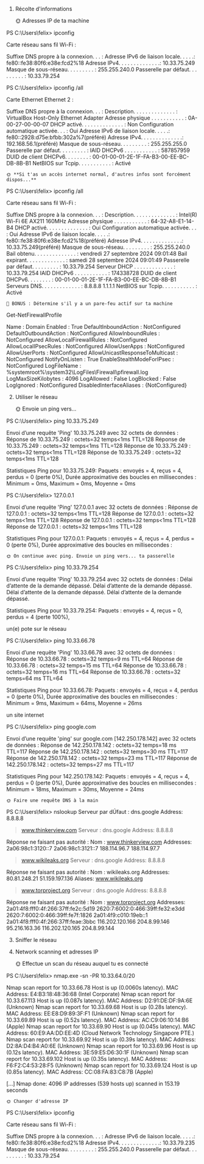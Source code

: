 1) Récolte d'informations

    🌞 Adresses IP de ta machine


PS C:\Users\felix> ipconfig

Carte réseau sans fil Wi-Fi :

   Suffixe DNS propre à la connexion. . . :
   Adresse IPv6 de liaison locale. . . . .: fe80::fe38:80f6:e38e:fcd2%18
   Adresse IPv4. . . . . . . . . . . . . .: 10.33.75.249
   Masque de sous-réseau. . . . . . . . . : 255.255.240.0
   Passerelle par défaut. . . . . . . . . : 10.33.79.254



PS C:\Users\felix> ipconfig /all

Carte Ethernet Ethernet 2 :

   Suffixe DNS propre à la connexion. . . :
   Description. . . . . . . . . . . . . . : VirtualBox Host-Only Ethernet Adapter
   Adresse physique . . . . . . . . . . . : 0A-00-27-00-00-07
   DHCP activé. . . . . . . . . . . . . . : Non
   Configuration automatique activée. . . : Oui
   Adresse IPv6 de liaison locale. . . . .: fe80::2928:d75e:bfbb:302a%7(préféré)
   Adresse IPv4. . . . . . . . . . . . . .: 192.168.56.1(préféré)
   Masque de sous-réseau. . . . . . . . . : 255.255.255.0
   Passerelle par défaut. . . . . . . . . :
   IAID DHCPv6 . . . . . . . . . . . : 587857959
   DUID de client DHCPv6. . . . . . . . : 00-01-00-01-2E-1F-FA-B3-00-EE-BC-DB-8B-B1
   NetBIOS sur Tcpip. . . . . . . . . . . : Activé


    🌞 **Si t'as un accès internet normal, d'autres infos sont forcément dispos...**


   PS C:\Users\felix> ipconfig /all

   Carte réseau sans fil Wi-Fi :

   Suffixe DNS propre à la connexion. . . :
   Description. . . . . . . . . . . . . . : Intel(R) Wi-Fi 6E AX211 160MHz
   Adresse physique . . . . . . . . . . . : 64-32-A8-E1-14-B4
   DHCP activé. . . . . . . . . . . . . . : Oui
   Configuration automatique activée. . . : Oui
   Adresse IPv6 de liaison locale. . . . .: fe80::fe38:80f6:e38e:fcd2%18(préféré)
   Adresse IPv4. . . . . . . . . . . . . .: 10.33.75.249(préféré)
   Masque de sous-réseau. . . . . . . . . : 255.255.240.0
   Bail obtenu. . . . . . . . . . . . . . : vendredi 27 septembre 2024 09:01:48
   Bail expirant. . . . . . . . . . . . . : samedi 28 septembre 2024 09:01:49
   Passerelle par défaut. . . . . . . . . : 10.33.79.254
   Serveur DHCP . . . . . . . . . . . . . : 10.33.79.254
   IAID DHCPv6 . . . . . . . . . . . : 174338728
   DUID de client DHCPv6. . . . . . . . : 00-01-00-01-2E-1F-FA-B3-00-EE-BC-DB-8B-B1
   Serveurs DNS. . .  . . . . . . . . . . : 8.8.8.8
                                       1.1.1.1
   NetBIOS sur Tcpip. . . . . . . . . . . : Activé


    🌟 BONUS : Détermine s'il y a un pare-feu actif sur ta machine


   Get-NetFirewallProfile

Name                            : Domain
Enabled                         : True
DefaultInboundAction            : NotConfigured
DefaultOutboundAction           : NotConfigured
AllowInboundRules               : NotConfigured
AllowLocalFirewallRules         : NotConfigured
AllowLocalIPsecRules            : NotConfigured
AllowUserApps                   : NotConfigured
AllowUserPorts                  : NotConfigured
AllowUnicastResponseToMulticast : NotConfigured
NotifyOnListen                  : True
EnableStealthModeForIPsec       : NotConfigured
LogFileName                     : %systemroot%\system32\LogFiles\Firewall\pfirewall.log
LogMaxSizeKilobytes             : 4096
LogAllowed                      : False
LogBlocked                      : False
LogIgnored                      : NotConfigured
DisabledInterfaceAliases        : {NotConfigured}

2) Utiliser le réseau


    🌞 Envoie un ping vers...


PS C:\Users\felix> ping 10.33.75.249

Envoi d’une requête 'Ping'  10.33.75.249 avec 32 octets de données :
Réponse de 10.33.75.249 : octets=32 temps<1ms TTL=128
Réponse de 10.33.75.249 : octets=32 temps<1ms TTL=128
Réponse de 10.33.75.249 : octets=32 temps<1ms TTL=128
Réponse de 10.33.75.249 : octets=32 temps<1ms TTL=128

Statistiques Ping pour 10.33.75.249:
    Paquets : envoyés = 4, reçus = 4, perdus = 0 (perte 0%),
Durée approximative des boucles en millisecondes :
    Minimum = 0ms, Maximum = 0ms, Moyenne = 0ms


PS C:\Users\felix> 127.0.0.1

Envoi d’une requête 'Ping'  127.0.0.1 avec 32 octets de données :
Réponse de 127.0.0.1 : octets=32 temps<1ms TTL=128
Réponse de 127.0.0.1 : octets=32 temps<1ms TTL=128
Réponse de 127.0.0.1 : octets=32 temps<1ms TTL=128
Réponse de 127.0.0.1 : octets=32 temps<1ms TTL=128

Statistiques Ping pour 127.0.0.1:
    Paquets : envoyés = 4, reçus = 4, perdus = 0 (perte 0%),
Durée approximative des boucles en millisecondes :


    🌞 On continue avec ping. Envoie un ping vers... ta passerelle


PS C:\Users\felix> ping 10.33.79.254

Envoi d’une requête 'Ping'  10.33.79.254 avec 32 octets de données :
Délai d’attente de la demande dépassé.
Délai d’attente de la demande dépassé.
Délai d’attente de la demande dépassé.
Délai d’attente de la demande dépassé.

Statistiques Ping pour 10.33.79.254:
    Paquets : envoyés = 4, reçus = 0, perdus = 4 (perte 100%),

un(e) pote sur le réseau

PS C:\Users\felix> ping 10.33.66.78

Envoi d’une requête 'Ping'  10.33.66.78 avec 32 octets de données :
Réponse de 10.33.66.78 : octets=32 temps=9 ms TTL=64
Réponse de 10.33.66.78 : octets=32 temps=15 ms TTL=64
Réponse de 10.33.66.78 : octets=32 temps=16 ms TTL=64
Réponse de 10.33.66.78 : octets=32 temps=64 ms TTL=64

Statistiques Ping pour 10.33.66.78:
    Paquets : envoyés = 4, reçus = 4, perdus = 0 (perte 0%),
Durée approximative des boucles en millisecondes :
    Minimum = 9ms, Maximum = 64ms, Moyenne = 26ms

un site internet

PS C:\Users\felix> ping google.com

Envoi d’une requête 'ping' sur google.com [142.250.178.142] avec 32 octets de données :
Réponse de 142.250.178.142 : octets=32 temps=18 ms TTL=117
Réponse de 142.250.178.142 : octets=32 temps=30 ms TTL=117
Réponse de 142.250.178.142 : octets=32 temps=23 ms TTL=117
Réponse de 142.250.178.142 : octets=32 temps=27 ms TTL=117

Statistiques Ping pour 142.250.178.142:
    Paquets : envoyés = 4, reçus = 4, perdus = 0 (perte 0%),
Durée approximative des boucles en millisecondes :
    Minimum = 18ms, Maximum = 30ms, Moyenne = 24ms


    🌞 Faire une requête DNS à la main


PS C:\Users\felix> nslookup
Serveur par dÚfaut :   dns.google
Address:  8.8.8.8

> www.thinkerview.com
Serveur :   dns.google
Address:  8.8.8.8

Réponse ne faisant pas autorité :
Nom :    www.thinkerview.com
Addresses:  2a06:98c1:3120::7
          2a06:98c1:3121::7
          188.114.96.7
          188.114.97.7


> www.wikileaks.org
Serveur :   dns.google
Address:  8.8.8.8

Réponse ne faisant pas autorité :
Nom :    wikileaks.org
Addresses:  80.81.248.21
          51.159.197.136
Aliases:  www.wikileaks.org


> www.torproject.org
Serveur :   dns.google
Address:  8.8.8.8

Réponse ne faisant pas autorité :
Nom :    www.torproject.org
Addresses:  2a01:4f8:fff0:4f:266:37ff:fe2c:5d19
          2620:7:6002:0:466:39ff:fe32:e3dd
          2620:7:6002:0:466:39ff:fe7f:1826
          2a01:4f9:c010:19eb::1
          2a01:4f8:fff0:4f:266:37ff:feae:3bbc
          116.202.120.166
          204.8.99.146
          95.216.163.36
          116.202.120.165
          204.8.99.144


3) Sniffer le réseau

4) Network scanning et adresses IP


    🌞 Effectue un scan du réseau auquel tu es connecté


PS C:\Users\felix> nmap.exe -sn -PR  10.33.64.0/20

Nmap scan report for 10.33.66.78
Host is up (0.0060s latency).
MAC Address: E4:B3:18:48:36:68 (Intel Corporate)
Nmap scan report for 10.33.67.113
Host is up (0.087s latency).
MAC Address: D2:91:DE:DF:9A:6E (Unknown)
Nmap scan report for 10.33.69.68
Host is up (0.28s latency).
MAC Address: EE:E8:D9:89:3F:F1 (Unknown)
Nmap scan report for 10.33.69.89
Host is up (0.52s latency).
MAC Address: AC:C9:06:10:14:B6 (Apple)
Nmap scan report for 10.33.69.90
Host is up (0.045s latency).
MAC Address: 60:E9:AA:DD:EE:4D (Cloud Network Technology Singapore PTE.)
Nmap scan report for 10.33.69.92
Host is up (0.39s latency).
MAC Address: D2:8A:D4:B4:A0:6E (Unknown)
Nmap scan report for 10.33.69.96
Host is up (0.12s latency).
MAC Address: 3E:59:E5:D6:30:1F (Unknown)
Nmap scan report for 10.33.69.102
Host is up (0.35s latency).
MAC Address: F6:F2:C4:53:28:F5 (Unknown)
Nmap scan report for 10.33.69.124
Host is up (0.85s latency).
MAC Address: CC:08:FA:83:C8:7B (Apple)

[...] 
Nmap done: 4096 IP addresses (539 hosts up) scanned in 153.19 seconds


    🌞 Changer d'adresse IP


PS C:\Users\felix> ipconfig

Carte réseau sans fil Wi-Fi :

   Suffixe DNS propre à la connexion. . . :
   Adresse IPv6 de liaison locale. . . . .: fe80::fe38:80f6:e38e:fcd2%18
   Adresse IPv4. . . . . . . . . . . . . .: 10.33.79.235
   Masque de sous-réseau. . . . . . . . . : 255.255.240.0
   Passerelle par défaut. . . . . . . . . : 10.33.79.254